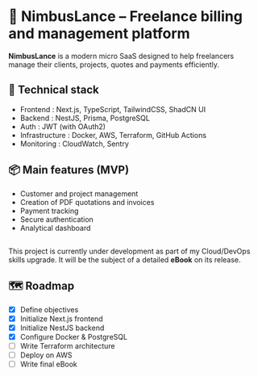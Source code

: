 # 🚀 NimbusLance – Freelance billing and management platform

**NimbusLance** is a modern micro SaaS designed to help freelancers manage their clients, projects, quotes and payments efficiently.

## 🔧 Technical stack

- Frontend : Next.js, TypeScript, TailwindCSS, ShadCN UI
- Backend : NestJS, Prisma, PostgreSQL
- Auth : JWT (with OAuth2)
- Infrastructure : Docker, AWS, Terraform, GitHub Actions
- Monitoring : CloudWatch, Sentry

## 📦 Main features (MVP)

- Customer and project management
- Creation of PDF quotations and invoices
- Payment tracking
- Secure authentication
- Analytical dashboard

##

This project is currently under development as part of my Cloud/DevOps skills upgrade. It will be the subject of a detailed **eBook** on its release.

## 🗺 Roadmap

- [x] Define objectives
- [x] Initialize Next.js frontend
- [x] Initialize NestJS backend
- [x] Configure Docker & PostgreSQL
- [ ] Write Terraform architecture
- [ ] Deploy on AWS
- [ ] Write final eBook
